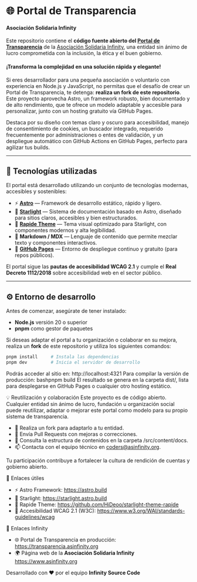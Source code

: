 # 🌐 Portal de Transparencia  
#### Asociación Solidaria Infinity

Este repositorio contiene el **código fuente abierto del [Portal de Transparencia](https://transparencia.asinfinity.org)** de la [Asociación Solidaria Infinity](https://asinfinity.org), una entidad sin ánimo de lucro comprometida con la inclusión, la ética y el buen gobierno.

#### ¡Transforma la complejidad en una solución rápida y  elegante! 

Si eres desarrollador para una pequeña asociación o voluntario con experiencia en Node.js y JavaScript, no permitas que el desafío de crear un Portal de Transparencia, te detenga: **realiza un fork de este repositorio**. Este proyecto aprovecha Astro, un framework robusto, bien documentado y de alto rendimiento, que te ofrece un modelo adaptable y accesible para personalizar, junto con un hosting gratuito vía GitHub Pages. 

Destaca por su diseño con temas claro y oscuro para accesibilidad, manejo de consentimiento de cookies, un buscador integrado, requerido frecuentemente por administraciones o entes de validación, y un despliegue automático con GitHub Actions en GitHub Pages, perfecto para agilizar tus builds.

---

## 🧩 Tecnologías utilizadas

El portal está desarrollado utilizando un conjunto de tecnologías modernas, accesibles y sostenibles:

- ⚡ **[Astro](https://astro.build/)** — Framework de desarrollo estático, rápido y ligero.  
- 📘 **[Starlight](https://starlight.astro.build/)** — Sistema de documentación basado en Astro, diseñado para sitios claros, accesibles y bien estructurados.  
- 💠 **[Rapide Theme](https://github.com/HiDeoo/starlight-theme-rapide)** — Tema visual optimizado para Starlight, con componentes modernos y alta legibilidad.  
- 🧱 **Markdown / MDX** — Lenguaje de contenido que permite mezclar texto y componentes interactivos.  
- 🚀 **[GitHub Pages](https://pages.github.com/)** — Entorno de despliegue continuo y gratuito (para repos públicos).  

El portal sigue las **pautas de accesibilidad WCAG 2.1** y cumple el **Real Decreto 1112/2018** sobre accesibilidad web en el sector público.

---

## ⚙️ Entorno de desarrollo

Antes de comenzar, asegúrate de tener instalado:

- **Node.js** versión 20 o superior  
- **pnpm** como gestor de paquetes

Si deseas adaptar el portal a tu organización o colaborar en su mejora, realiza un **fork** de este repositorio y utiliza los siguientes comandos:

```bash
pnpm install     # Instala las dependencias
pnpm dev         # Inicia el servidor de desarrollo
```

Podrás acceder al sitio en: http://localhost:4321
Para compilar la versión de producción:
bashpnpm build
El resultado se genera en la carpeta dist/, lista para desplegarse en GitHub Pages o cualquier otro hosting estático.

💡 Reutilización y colaboración
Este proyecto es de código abierto.
Cualquier entidad sin ánimo de lucro, fundación u organización social puede reutilizar, adaptar o mejorar este portal como modelo para su propio sistema de transparencia.

- 🧩 Realiza un fork para adaptarlo a tu entidad.
- 💬 Envía Pull Requests con mejoras o correcciones.
- 📄 Consulta la estructura de contenidos en la carpeta /src/content/docs.
- 📫 Contacta con el equipo técnico en coders@asinfinity.org.

Tu participación contribuye a fortalecer la cultura de rendición de cuentas y gobierno abierto.

🔗 Enlaces útiles

- ⚡ Astro Framework: https://astro.build
- 📘 Starlight: https://starlight.astro.build
- 💠 Rapide Theme: https://github.com/HiDeoo/starlight-theme-rapide
- 🔎 Accesibilidad WCAG 2.1 (W3C): https://www.w3.org/WAI/standards-guidelines/wcag

🔗 Enlaces Infinity

- 🌐 Portal de Transparencia en producción: https://transparencia.asinfinity.org
- 🌍 Página web de la **Asociación Solidaria Infinity** https://www.asinfinity.org

Desarrollado con ❤️ por el equipo **Infinity Source Code**